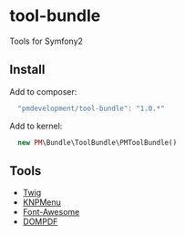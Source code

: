 tool-bundle
===============

Tools for Symfony2

## Install

Add to composer:

```js
  "pmdevelopment/tool-bundle": "1.0.*"
```

Add to kernel:

```php
  new PM\Bundle\ToolBundle\PMToolBundle()
```

## Tools

* [Twig](Resources/doc/twig.md)
* [KNPMenu](Resources/doc/knpmenu.md)
* [Font-Awesome](Resources/doc/fontawesome.md)
* [DOMPDF](Resources/doc/dompdf.md)

